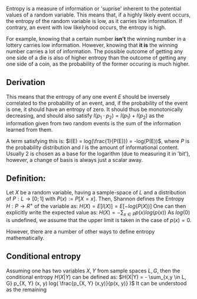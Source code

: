 Entropy is a measure of information or 'suprise' inherent to the potential values of a random variable. 
This means that, if a highly likely event occurs, the entropy of the random variable is low, as it carries low information. If contrary, an event with low likelyhood occurs, the entropy is high.

For example, knowing that a certain number **isn't** the winning number in a lottery carries low information. However, knowing that **it is** the winning number carries a lot of information.
The possible outcome of getting any one side of a die is also of higher entropy than the outcome of getting any one side of a coin, as the probability of the former occuring is much higher.
## Derivation
This means that the entropy of any one event $E$ should be inversely correlated to the probability of an event, and, if the probability of the event is one, it should have an entropy of zero.
It should thus be monotonically decreasing, and should also satisfy $I(p_1 \cdot p_2) = I(p_1) + I(p_2)$ as the information given from two random events is the sum of the information learned from them.

A term satisfying this is: $I(E) = log(\frac{1}{P(E)}) = -log(P(E))$, where $P$ is the probability distribution and $I$ is the amount of informational content.
Usually 2 is chosen as a base for the logarithm (due to measuring it in 'bit'), however, a change of basis is always just a scalar away. 

## Definition:
Let $X$ be a random variable, having a sample-space of $L$ and a distribution of $P: L \rightarrow [0; 1]$ with $P(x) := P[X = x]$. Then, Shannon defines the Entropy $H: P \rightarrow R^+$ of the variable as: 
$H(X) = E[ I(X)  ] = E[ -log(P(X))]$ 
One can then explicitly write the expected value as:
$H(X) = - \sum_{x \in P} p(x) log(p(x))$ 
As  $log(0)$ is undefined, we assume that the upper limit is taken in the case of $p(x) = 0$. 

However, there are a number of other ways to define entropy mathematically.

## Conditional entropy
Assuming one has two variables $X, Y$ from sample spaces $L, G$, then the conditional entropy 
$H(X | Y)$ can be defined as:
$H(X|Y) = - \sum_{x,y \in L, G} p_{X, Y} (x, y) log( \frac{p_{X, Y} (x,y)}{p(x, y)} )$ 
It can be understood as the remaining 